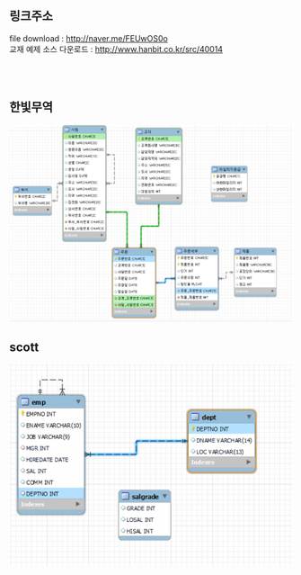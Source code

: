 ##  링크주소
file download : <http://naver.me/FEUwOS0o><br>
교재 예제 소스 다운로드 : <http://www.hanbit.co.kr/src/40014><br>


<br><br>
## 한빛무역
<img src="./a.png">

## scott
<img src="./scott.png">
